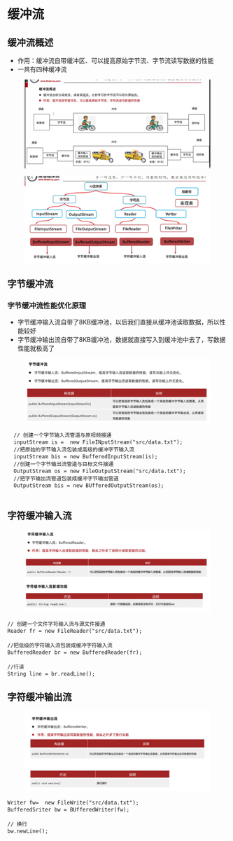 # 缓冲流

## 缓冲流概述

* 作用：缓冲流自带缓冲区、可以提高原始字节流、字节流读写数据的性能
* 一共有四种缓冲流

<figure><img src="../.gitbook/assets/Screen Shot 2022-11-11 at 5.48.19 PM.png" alt=""><figcaption></figcaption></figure>

<figure><img src="../.gitbook/assets/Screen Shot 2022-11-11 at 5.52.10 PM.png" alt=""><figcaption></figcaption></figure>

## 字节缓冲流

### 字节缓冲流性能优化原理
* 字节缓冲输入流自带了8KB缓冲池，以后我们直接从缓冲池读取数据，所以性能较好
* 字节缓冲输出流自带了8KB缓冲池，数据就直接写入到缓冲池中去了，写数据性能就极高了

<figure><img src="../.gitbook/assets/Screen Shot 2022-11-11 at 8.24.14 PM.png" alt=""><figcaption></figcaption></figure>

```
  // 创建一个字节输入流管道与原视频接通
  inputStream is =  new FileINputStream("src/data.txt");
  //把原始的字节输入流包装成高级的缓冲字节输入流
  inputStream bis = new BufferedInputStream(is);
  //创建一个字节输出流管道与目标文件接通
  OutputStream os = new FileOutputStream("src/data.txt");
  //把字节输出流管道包装成缓冲字节输出管道
  OutputStream bis = new BUfferedOutputStream(os);
 
```

## 字符缓冲输入流

<figure><img src="../.gitbook/assets/Screen Shot 2022-11-11 at 8.39.21 PM.png" alt=""><figcaption></figcaption></figure>

```
// 创建一个文件字符输入流与源文件接通
Reader fr = new FileReader("src/data.txt");

//把低级的字符输入流包装成缓冲字符输入流
BufferedReader br = new BufferedReader(fr);

//行读
String line = br.readLine();
```

## 字符缓冲输出流

<figure><img src="../.gitbook/assets/Screen Shot 2022-11-11 at 8.45.08 PM.png" alt=""><figcaption></figcaption></figure>

```
Writer fw=  new FileWrite("src/data.txt");
BufferedSriter bw = BUfferedWriter(fw);

// 换行
bw.newLine();
   
```

